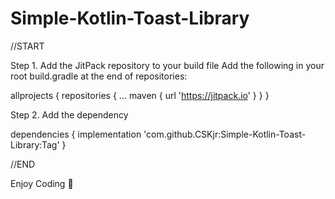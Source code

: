 # Simple-Kotlin-Toast-Library

//START

Step 1. Add the JitPack repository to your build file
  Add the following in your root build.gradle at the end of repositories:

  allprojects {
		repositories {
			...
			maven { url 'https://jitpack.io' }
		}
	}
  
Step 2. Add the dependency

  dependencies {
	        implementation 'com.github.CSKjr:Simple-Kotlin-Toast-Library:Tag'
	}
  
  //END
  
  Enjoy Coding 💚

